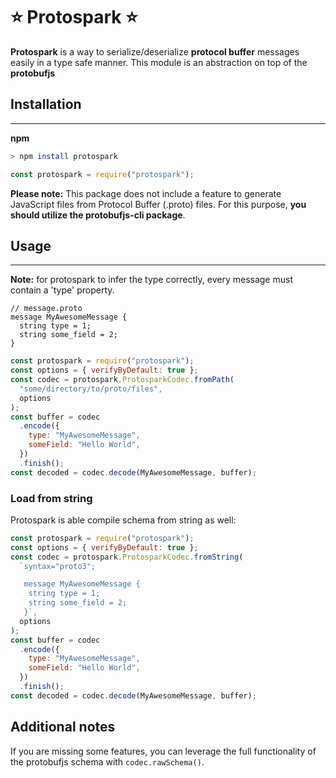 # ⭐ Protospark ⭐

**Protospark** is a way to serialize/deserialize **protocol buffer** messages easily in a type safe manner.
This module is an abstraction on top of the **protobufjs**

## Installation

---

**npm**

```bash
> npm install protospark
```

```javascript
const protospark = require("protospark");
```

**Please note:** This package does not include a feature to generate JavaScript files from Protocol Buffer (.proto) files. For this purpose, **you should utilize the protobufjs-cli package**.

## Usage

---

**Note:** for protospark to infer the type correctly, every message must contain a 'type' property.

```
// message.proto
message MyAwesomeMessage {
  string type = 1;
  string some_field = 2;
}
```

```javascript
const protospark = require("protospark");
const options = { verifyByDefault: true };
const codec = protospark.ProtosparkCodec.fromPath(
  "some/directory/to/proto/files",
  options
);
const buffer = codec
  .encode({
    type: "MyAwesomeMessage",
    someField: "Hello World",
  })
  .finish();
const decoded = codec.decode(MyAwesomeMessage, buffer);
```

### Load from string

Protospark is able compile schema from string as well:

```javascript
const protospark = require("protospark");
const options = { verifyByDefault: true };
const codec = protospark.ProtosparkCodec.fromString(
  `syntax="proto3";

   message MyAwesomeMessage {
    string type = 1;
    string some_field = 2;
   }`,
  options
);
const buffer = codec
  .encode({
    type: "MyAwesomeMessage",
    someField: "Hello World",
  })
  .finish();
const decoded = codec.decode(MyAwesomeMessage, buffer);
```

## Additional notes

If you are missing some features, you can leverage the full functionality of the protobufjs schema with `codec.rawSchema()`.
